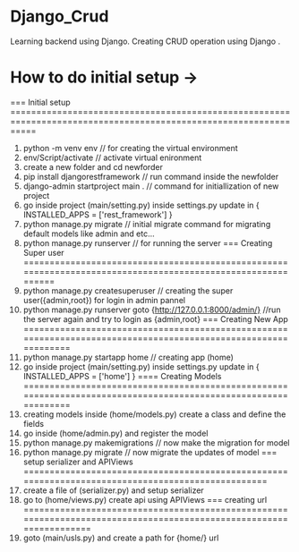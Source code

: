 # Django_Crud
Learning backend using Django. Creating CRUD operation using Django . 



# How to do initial setup -> 
=== Initial setup =================================================================================================================
1. python -m venv env       // for creating the virtual environment
2. env/Script/activate     // activate virtual enironment
3. create a new folder and cd newforder 
4. pip install djangorestframework     // run command inside the newfolder
5. django-admin startproject main .   // command for initiallization of new project
6. go inside project (main/setting.py) inside settings.py update in  { INSTALLED_APPS = ['rest_framework'] }
7. python manage.py migrate         // initial migrate command for migrating default models like admin and etc...
8. python manage.py runserver       // for running the server
=== Creating Super user ============================================================================================================
9. python manage.py createsuperuser // creating the super user({admin,root}) for login in admin pannel
10. python manage.py runserver goto {http://127.0.0.1:8000/admin/} //run the server again and try to login as {admin,root}
=== Creating New App ===============================================================================================================
11. python manage.py startapp home  // creating app (home)
12. go inside project (main/setting.py) inside settings.py update in  { INSTALLED_APPS = ['home'] }
==== Creating Models ===============================================================================================================
13. creating models inside (home/models.py) create a class and define the fields
14. go inside (home/admin.py) and register the model 
15. python manage.py makemigrations  // now make the migration for model
16. python manage.py migrate  // now migrate the updates of model 
=== setup serializer and APIViews ==================================================================================================
17. create a file of (serializer.py) and setup serializer
18. go to (home/views.py) create api using APIViews 
=== creating url ===================================================================================================================
19. goto (main/usls.py) and create a path for {home/} url
